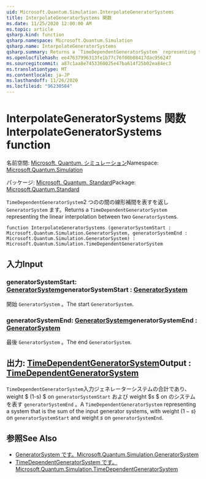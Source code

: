 ```yaml
---
uid: Microsoft.Quantum.Simulation.InterpolateGeneratorSystems
title: InterpolateGeneratorSystems 関数
ms.date: 11/25/2020 12:00:00 AM
ms.topic: article
qsharp.kind: function
qsharp.namespace: Microsoft.Quantum.Simulation
qsharp.name: InterpolateGeneratorSystems
qsharp.summary: Returns a `TimeDependentGeneratorSystem` representing the linear interpolation between two `GeneratorSystem`s.
ms.openlocfilehash: ee47637996313fe1b77c76f00b08417dac956247
ms.sourcegitcommit: a87c1aa8e7453360025e47ba614f25b02ea84ec3
ms.translationtype: MT
ms.contentlocale: ja-JP
ms.lasthandoff: 11/26/2020
ms.locfileid: "96230584"
---
```

# <a name="interpolategeneratorsystems-function"></a><span data-ttu-id="fca1c-102">InterpolateGeneratorSystems 関数</span><span class="sxs-lookup"><span data-stu-id="fca1c-102">InterpolateGeneratorSystems function</span></span>

<span data-ttu-id="fca1c-103">名前空間: [Microsoft. Quantum. シミュレーション](xref:Microsoft.Quantum.Simulation)</span><span class="sxs-lookup"><span data-stu-id="fca1c-103">Namespace: [Microsoft.Quantum.Simulation](xref:Microsoft.Quantum.Simulation)</span></span>

<span data-ttu-id="fca1c-104">パッケージ: [Microsoft. Quantum. Standard](https://nuget.org/packages/Microsoft.Quantum.Standard)</span><span class="sxs-lookup"><span data-stu-id="fca1c-104">Package: [Microsoft.Quantum.Standard](https://nuget.org/packages/Microsoft.Quantum.Standard)</span></span>


<span data-ttu-id="fca1c-105">`TimeDependentGeneratorSystem`2 つのの間の線形補間を表すを返し `GeneratorSystem` ます。</span><span class="sxs-lookup"><span data-stu-id="fca1c-105">Returns a `TimeDependentGeneratorSystem` representing the linear interpolation between two `GeneratorSystem`s.</span></span>

```qsharp
function InterpolateGeneratorSystems (generatorSystemStart : Microsoft.Quantum.Simulation.GeneratorSystem, generatorSystemEnd : Microsoft.Quantum.Simulation.GeneratorSystem) : Microsoft.Quantum.Simulation.TimeDependentGeneratorSystem
```


## <a name="input"></a><span data-ttu-id="fca1c-106">入力</span><span class="sxs-lookup"><span data-stu-id="fca1c-106">Input</span></span>

### <a name="generatorsystemstart--generatorsystem"></a><span data-ttu-id="fca1c-107">generatorSystemStart: [GeneratorSystem](xref:Microsoft.Quantum.Simulation.GeneratorSystem)</span><span class="sxs-lookup"><span data-stu-id="fca1c-107">generatorSystemStart : [GeneratorSystem](xref:Microsoft.Quantum.Simulation.GeneratorSystem)</span></span>

<span data-ttu-id="fca1c-108">開始 `GeneratorSystem` 。</span><span class="sxs-lookup"><span data-stu-id="fca1c-108">The start `GeneratorSystem`.</span></span>


### <a name="generatorsystemend--generatorsystem"></a><span data-ttu-id="fca1c-109">generatorSystemEnd: [GeneratorSystem](xref:Microsoft.Quantum.Simulation.GeneratorSystem)</span><span class="sxs-lookup"><span data-stu-id="fca1c-109">generatorSystemEnd : [GeneratorSystem](xref:Microsoft.Quantum.Simulation.GeneratorSystem)</span></span>

<span data-ttu-id="fca1c-110">最後 `GeneratorSystem` 。</span><span class="sxs-lookup"><span data-stu-id="fca1c-110">The end `GeneratorSystem`.</span></span>



## <a name="output--timedependentgeneratorsystem"></a><span data-ttu-id="fca1c-111">出力: [TimeDependentGeneratorSystem](xref:Microsoft.Quantum.Simulation.TimeDependentGeneratorSystem)</span><span class="sxs-lookup"><span data-stu-id="fca1c-111">Output : [TimeDependentGeneratorSystem](xref:Microsoft.Quantum.Simulation.TimeDependentGeneratorSystem)</span></span>

<span data-ttu-id="fca1c-112">`TimeDependentGeneratorSystem`入力ジェネレーターシステムの合計であり、weight $ (1-s) $ on `generatorSystemStart` および weight $s $ on のシステムを表す `generatorSystemEnd` 。</span><span class="sxs-lookup"><span data-stu-id="fca1c-112">A `TimeDependentGeneratorSystem` representing a system that is the sum of the input generator systems, with weight $(1-s)$ on `generatorSystemStart` and weight $s$ on `generatorSystemEnd`.</span></span>

## <a name="see-also"></a><span data-ttu-id="fca1c-113">参照</span><span class="sxs-lookup"><span data-stu-id="fca1c-113">See Also</span></span>

- [<span data-ttu-id="fca1c-114">GeneratorSystem です。</span><span class="sxs-lookup"><span data-stu-id="fca1c-114">Microsoft.Quantum.Simulation.GeneratorSystem</span></span>](xref:Microsoft.Quantum.Simulation.GeneratorSystem)
- [<span data-ttu-id="fca1c-115">TimeDependentGeneratorSystem です。</span><span class="sxs-lookup"><span data-stu-id="fca1c-115">Microsoft.Quantum.Simulation.TimeDependentGeneratorSystem</span></span>](xref:Microsoft.Quantum.Simulation.TimeDependentGeneratorSystem)